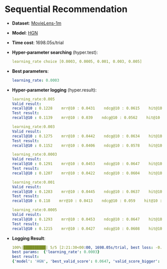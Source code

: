 # Sequential Recommendation

- **Dataset**: [MovieLens-1m](../../md/ml-1m_seq.md)

- **Model**: [HGN](https://recbole.io/docs/user_guide/model/sequential/hgn.html)

- **Time cost**: 1698.05s/trial

- **Hyper-parameter searching** (hyper.test):

  ```yaml
  learning_rate choice [0.0003, 0.0005, 0.001, 0.003, 0.005]
  ```

- **Best parameters**:

  ```yaml
  learning_rate: 0.0003
  ```

- **Hyper-parameter logging** (hyper.result):

  ```yaml
  learning_rate:0.005
  Valid result:
  recall@10 : 0.1228    mrr@10 : 0.0431    ndcg@10 : 0.0615    hit@10 : 0.1228    precision@10 : 0.0123
  Test result:
  recall@10 : 0.1139    mrr@10 : 0.039    ndcg@10 : 0.0562    hit@10 : 0.1139    precision@10 : 0.0114

  learning_rate:0.003
  Valid result:
  recall@10 : 0.1275    mrr@10 : 0.0442    ndcg@10 : 0.0634    hit@10 : 0.1275    precision@10 : 0.0127
  Test result:
  recall@10 : 0.1152    mrr@10 : 0.0406    ndcg@10 : 0.0578    hit@10 : 0.1152    precision@10 : 0.0115

  learning_rate:0.0003
  Valid result:
  recall@10 : 0.1291    mrr@10 : 0.0453    ndcg@10 : 0.0647    hit@10 : 0.1291    precision@10 : 0.0129
  Test result:
  recall@10 : 0.1207    mrr@10 : 0.0422    ndcg@10 : 0.0604    hit@10 : 0.1207    precision@10 : 0.0121

  learning_rate:0.001
  Valid result:
  recall@10 : 0.1283    mrr@10 : 0.0445    ndcg@10 : 0.0637    hit@10 : 0.1283    precision@10 : 0.0128
  Test result:
  recall@10 : 0.118    mrr@10 : 0.0413    ndcg@10 : 0.059    hit@10 : 0.118    precision@10 : 0.0118

  learning_rate:0.0005
  Valid result:
  recall@10 : 0.1293    mrr@10 : 0.0453    ndcg@10 : 0.0647    hit@10 : 0.1293    precision@10 : 0.0129
  Test result:
  recall@10 : 0.1215    mrr@10 : 0.0427    ndcg@10 : 0.0608    hit@10 : 0.1215    precision@10 : 0.0121
  ```

- **Logging Result**:

  ```yaml
  100%|██████████| 5/5 [2:21:30<00:00, 1698.05s/trial, best loss: -0.0647]
  best params:  {'learning_rate': 0.0003}
  best result: 
  {'model': 'HGN', 'best_valid_score': 0.0647, 'valid_score_bigger': True, 'best_valid_result': OrderedDict([('recall@10', 0.1291), ('mrr@10', 0.0453), ('ndcg@10', 0.0647), ('hit@10', 0.1291), ('precision@10', 0.0129)]), 'test_result': OrderedDict([('recall@10', 0.1207), ('mrr@10', 0.0422), ('ndcg@10', 0.0604), ('hit@10', 0.1207), ('precision@10', 0.0121)])}
  ```
